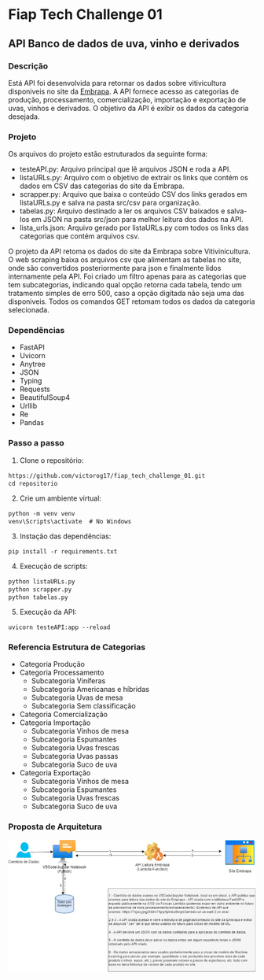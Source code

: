 # Fiap Tech Challenge 01
## API Banco de dados de uva, vinho e derivados

### Descrição
Está API foi desenvolvida para retornar os dados sobre vitivicultura disponiveis no site da [Embrapa](http://vitibrasil.cnpuv.embrapa.br/).
A API fornece acesso as categorias de produção, processamento, comercialização, importação e exportação de uvas, vinhos e derivados.
O objetivo da API é exibir os dados da categoria desejada.

### Projeto

Os arquivos do projeto estão estruturados da seguinte forma:

- testeAPI.py: Arquivo principal que lê arquivos JSON e roda a API.
- listaURLs.py: Arquivo com o objetivo de extrair os links que contém os dados em CSV das categorias do site da Embrapa.
- scrapper.py: Arquivo que baixa o conteúdo CSV dos links gerados em listaURLs.py e salva na pasta src/csv para organização.
- tabelas.py: Arquivo destinado a ler os arquivos CSV baixados e salva-los em JSON na pasta src/json para melhor leitura dos dados na API.
- lista_urls.json: Arquivo gerado por listaURLs.py com todos os links das categorias que contém arquivos csv.

O projeto da API retoma os dados do site da Embrapa sobre Vitivinicultura. O web scraping baixa os arquivos csv que alimentam as tabelas no site, onde são convertidos posteriormente para json e finalmente lidos internamente pela API. Foi criado um filtro apenas para as categorias que tem subcategorias, indicando qual opção retorna cada tabela, tendo um tratamento simples de erro 500, caso a opção digitada não seja uma das disponiveis. Todos os comandos GET retomam todos os dados da categoria selecionada.

### Dependências
- FastAPI
- Uvicorn
- Anytree
- JSON
- Typing
- Requests
- BeautifulSoup4
- Urllib
- Re
- Pandas

### Passo a passo

1. Clone o repositório:
```
https://github.com/victorog17/fiap_tech_challenge_01.git
cd repositorio
```

2. Crie um ambiente virtual:
```
python -m venv venv
venv\Scripts\activate  # No Windows 
```

3. Instação das dependências:
```
pip install -r requirements.txt
```
4. Execução de scripts:
```
python listaURLs.py
python scrapper.py
python tabelas.py
```

5. Execução da API:
```
uvicorn testeAPI:app --reload
```

### Referencia Estrutura de Categorias

- Categoria Produção
- Categoria Processamento
  - Subcategoria Viníferas
  - Subcategoria Americanas e híbridas
  - Subcategoria Uvas de mesa
  - Subcategoria Sem classificação
- Categoria Comercialização
- Categoria Importação
  - Subcategoria Vinhos de mesa
  - Subcategoria Espumantes
  - Subcategoria Uvas frescas
  - Subcategoria Uvas passas
  - Subcategoria Suco de uva
- Categoria Exportação
  - Subcategoria Vinhos de mesa
  - Subcategoria Espumantes
  - Subcategoria Uvas frescas
  - Subcategoria Suco de uva

### Proposta de Arquitetura
  ![alt text](plano_arquitetura.jpeg)